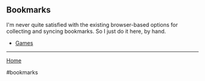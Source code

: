 ## Bookmarks

I'm never quite satisfied with the existing browser-based options for collecting
and syncing bookmarks. So I just do it here, by hand.

- [Games](/bookmarks/games.md)

---

[Home](/wiki)

#bookmarks
